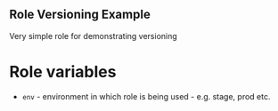Role Versioning Example
-----------------------

Very simple role for demonstrating versioning
  
Role variables
==============

* `env` - environment in which role is being used - e.g. stage, prod etc.
